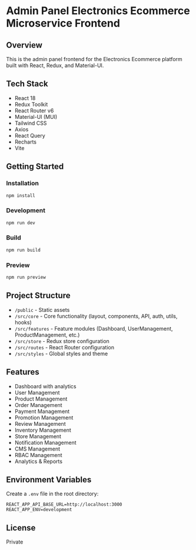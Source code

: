 # Admin Panel Electronics Ecommerce Microservice Frontend

## Overview
This is the admin panel frontend for the Electronics Ecommerce platform built with React, Redux, and Material-UI.

## Tech Stack
- React 18
- Redux Toolkit
- React Router v6
- Material-UI (MUI)
- Tailwind CSS
- Axios
- React Query
- Recharts
- Vite

## Getting Started

### Installation
```bash
npm install
```

### Development
```bash
npm run dev
```

### Build
```bash
npm run build
```

### Preview
```bash
npm run preview
```

## Project Structure
- `/public` - Static assets
- `/src/core` - Core functionality (layout, components, API, auth, utils, hooks)
- `/src/features` - Feature modules (Dashboard, UserManagement, ProductManagement, etc.)
- `/src/store` - Redux store configuration
- `/src/routes` - React Router configuration
- `/src/styles` - Global styles and theme

## Features
- Dashboard with analytics
- User Management
- Product Management
- Order Management
- Payment Management
- Promotion Management
- Review Management
- Inventory Management
- Store Management
- Notification Management
- CMS Management
- RBAC Management
- Analytics & Reports

## Environment Variables
Create a `.env` file in the root directory:
```
REACT_APP_API_BASE_URL=http://localhost:3000
REACT_APP_ENV=development
```

## License
Private
